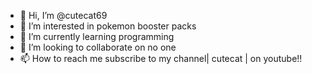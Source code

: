 - 👋 Hi, I’m @cutecat69
- 👀 I’m interested in pokemon booster packs
- 🌱 I’m currently learning programming
- 💞️ I’m looking to collaborate on no one
- 📫 How to reach me subscribe to my channel| cutecat | on youtube!!

<!---
cutecat69/cutecat69 is a ✨ special ✨ repository because its `README.md` (this file) appears on your GitHub profile.
You can click the Preview link to take a look at your changes.
--->
